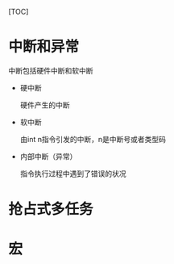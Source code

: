 [TOC]



# 中断和异常

中断包括硬件中断和软中断

* 硬中断

  硬件产生的中断

* 软中断

  由int n指令引发的中断，n是中断号或者类型码

* 内部中断（异常）

  指令执行过程中遇到了错误的状况







# 抢占式多任务







# 宏












